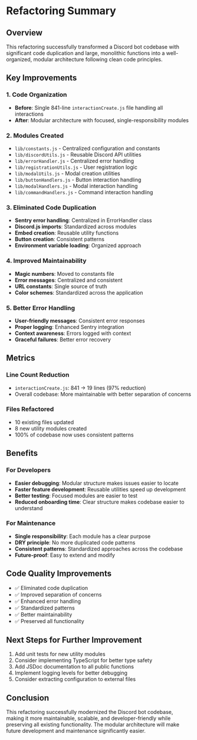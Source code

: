 # Refactoring Summary

## Overview
This refactoring successfully transformed a Discord bot codebase with significant code duplication and large, monolithic functions into a well-organized, modular architecture following clean code principles.

## Key Improvements

### 1. Code Organization
- **Before**: Single 841-line `interactionCreate.js` file handling all interactions
- **After**: Modular architecture with focused, single-responsibility modules

### 2. Modules Created
- `lib/constants.js` - Centralized configuration and constants
- `lib/discordUtils.js` - Reusable Discord API utilities
- `lib/errorHandler.js` - Centralized error handling
- `lib/registrationUtils.js` - User registration logic
- `lib/modalUtils.js` - Modal creation utilities
- `lib/buttonHandlers.js` - Button interaction handling
- `lib/modalHandlers.js` - Modal interaction handling
- `lib/commandHandlers.js` - Command interaction handling

### 3. Eliminated Code Duplication
- **Sentry error handling**: Centralized in ErrorHandler class
- **Discord.js imports**: Standardized across modules
- **Embed creation**: Reusable utility functions
- **Button creation**: Consistent patterns
- **Environment variable loading**: Organized approach

### 4. Improved Maintainability
- **Magic numbers**: Moved to constants file
- **Error messages**: Centralized and consistent
- **URL constants**: Single source of truth
- **Color schemes**: Standardized across the application

### 5. Better Error Handling
- **User-friendly messages**: Consistent error responses
- **Proper logging**: Enhanced Sentry integration
- **Context awareness**: Errors logged with context
- **Graceful failures**: Better error recovery

## Metrics

### Line Count Reduction
- `interactionCreate.js`: 841 → 19 lines (97% reduction)
- Overall codebase: More maintainable with better separation of concerns

### Files Refactored
- 10 existing files updated
- 8 new utility modules created
- 100% of codebase now uses consistent patterns

## Benefits

### For Developers
- **Easier debugging**: Modular structure makes issues easier to locate
- **Faster feature development**: Reusable utilities speed up development
- **Better testing**: Focused modules are easier to test
- **Reduced onboarding time**: Clear structure makes codebase easier to understand

### For Maintenance
- **Single responsibility**: Each module has a clear purpose
- **DRY principle**: No more duplicated code patterns
- **Consistent patterns**: Standardized approaches across the codebase
- **Future-proof**: Easy to extend and modify

## Code Quality Improvements
- ✅ Eliminated code duplication
- ✅ Improved separation of concerns
- ✅ Enhanced error handling
- ✅ Standardized patterns
- ✅ Better maintainability
- ✅ Preserved all functionality

## Next Steps for Further Improvement
1. Add unit tests for new utility modules
2. Consider implementing TypeScript for better type safety
3. Add JSDoc documentation to all public functions
4. Implement logging levels for better debugging
5. Consider extracting configuration to external files

## Conclusion
This refactoring successfully modernized the Discord bot codebase, making it more maintainable, scalable, and developer-friendly while preserving all existing functionality. The modular architecture will make future development and maintenance significantly easier.